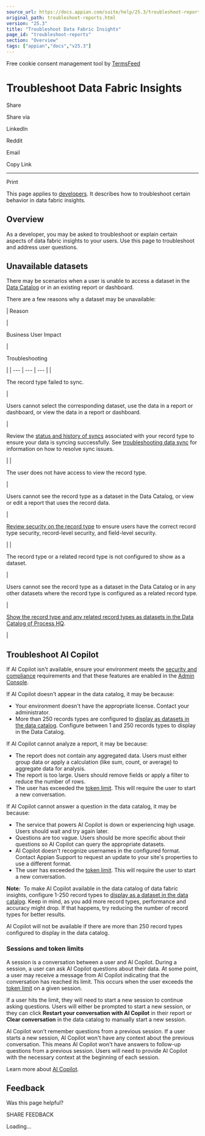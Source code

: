 ```yaml
---
source_url: https://docs.appian.com/suite/help/25.3/troubleshoot-reports.html
original_path: troubleshoot-reports.html
version: "25.3"
title: "Troubleshoot Data Fabric Insights"
page_id: "troubleshoot-reports"
section: "Overview"
tags: ["appian","docs","v25.3"]
---
```



Free cookie consent management tool by [TermsFeed](https://www.termsfeed.com/)

# Troubleshoot Data Fabric Insights

Share

Share via

LinkedIn

Reddit

Email

Copy Link

* * *

Print

This page applies to [developers](processhq.html#-developers). It describes how to troubleshoot certain behavior in data fabric insights.

## Overview

As a developer, you may be asked to troubleshoot or explain certain aspects of data fabric insights to your users. Use this page to troubleshoot and address user questions.

## Unavailable datasets

There may be scenarios when a user is unable to access a dataset in the [Data Catalog](data-catalog-page.html) or in an existing report or dashboard.

There are a few reasons why a dataset may be unavailable:

|
Reason

 |

Business User Impact

 |

Troubleshooting

 |
| --- | --- | --- |
|

The record type failed to sync.

 |

Users cannot select the corresponding dataset, use the data in a report or dashboard, or view the data in a report or dashboard.

 |

Review the [status and history of syncs](monitoring_view.html#sync-history) associated with your record type to ensure your data is syncing successfully. See [troubleshooting data sync](Records_Monitoring_Details.html) for information on how to resolve sync issues.

 |
|

The user does not have access to view the record type.

 |

Users cannot see the record type as a dataset in the Data Catalog, or view or edit a report that uses the record data.

 |

[Review security on the record type](secure-records-for-reporting.html#review-security-on-record-types) to ensure users have the correct record type security, record-level security, and field-level security.

 |
|

The record type or a related record type is not configured to show as a dataset.

 |

Users cannot see the record type as a dataset in the Data Catalog or in any other datasets where the record type is configured as a related record type.

 |

[Show the record type and any related record types as datasets in the Data Catalog of Process HQ](secure-records-for-reporting.html#choose-which-record-types-are-available-as-datasets).

 |

## Troubleshoot AI Copilot

If AI Copilot isn't available, ensure your environment meets the [security and compliance](security-compliance.html) requirements and that these features are enabled in the [Admin Console](Appian_Administration_Console.html#process-hq).

If AI Copilot doesn't appear in the data catalog, it may be because:

-   Your environment doesn't have the appropriate license. Contact your administrator.
-   More than 250 records types are configured to [display as datasets in the data catalog](secure-records-for-reporting.html#choose-which-record-types-are-available-as-datasets). Configure between 1 and 250 records types to display in the Data Catalog.

If AI Copilot cannot analyze a report, it may be because:

-   The report does not contain any aggregated data. Users must either group data or apply a calculation (like sum, count, or average) to aggregate data for analysis.
-   The report is too large. Users should remove fields or apply a filter to reduce the number of rows.
-   The user has exceeded the [token limit](troubleshoot-reports.html#sessions-and-token-limits). This will require the user to start a new conversation.

If AI Copilot cannot answer a question in the data catalog, it may be because:

-   The service that powers AI Copilot is down or experiencing high usage. Users should wait and try again later.
-   Questions are too vague. Users should be more specific about their questions so AI Copilot can query the appropriate datasets.
-   AI Copilot doesn't recognize usernames in the configured format. Contact Appian Support to request an update to your site's properties to use a different format.
-   The user has exceeded the [token limit](troubleshoot-reports.html#sessions-and-token-limits). This will require the user to start a new conversation.

**Note:**  To make AI Copilot available in the data catalog of data fabric insights, configure 1-250 record types to [display as a dataset in the data catalog](secure-records-for-reporting.html#choose-which-record-types-are-available-as-datasets). Keep in mind, as you add more record types, performance and accuracy might drop. If that happens, try reducing the number of record types for better results.

AI Copilot will not be available if there are more than 250 record types configured to display in the data catalog.

### Sessions and token limits

A session is a conversation between a user and AI Copilot. During a session, a user can ask AI Copilot questions about their data. At some point, a user may receive a message from AI Copilot indicating that the conversation has reached its limit. This occurs when the user exceeds the [token limit](Appian_Administration_Console.html#what-is-a-token-limit) on a given session.

If a user hits the limit, they will need to start a new session to continue asking questions. Users will either be prompted to start a new session, or they can click **Restart your conversation with AI Copilot** in their report or **Clear conversation** in the data catalog to manually start a new session.

AI Copilot won't remember questions from a previous session. If a user starts a new session, AI Copilot won't have any context about the previous conversation. This means AI Copilot won't have answers to follow-up questions from a previous session. Users will need to provide AI Copilot with the necessary context at the beginning of each session.

Learn more about [AI Copilot](appian-ai-copilot.html).

## Feedback

Was this page helpful?

SHARE FEEDBACK

Loading...